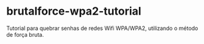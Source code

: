 # brutalforce-wpa2-tutorial
Tutorial para quebrar senhas de redes Wifi WPA/WPA2, utilizando o método de força bruta.
